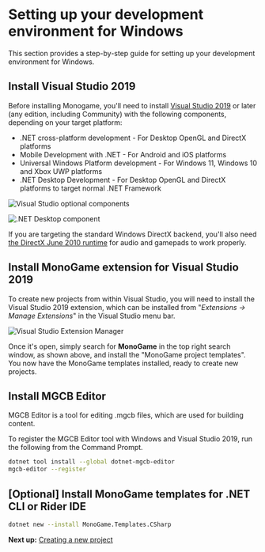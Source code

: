 # Setting up your development environment for Windows

This section provides a step-by-step guide for setting up your development environment for Windows.

## Install Visual Studio 2019

Before installing Monogame, you'll need to install [Visual Studio 2019](https://visualstudio.microsoft.com/vs/) or later (any edition, including Community) with the following components, depending on your target platform:

* .NET cross-platform development - For Desktop OpenGL and DirectX platforms
* Mobile Development with .NET - For Android and iOS platforms
* Universal Windows Platform development - For Windows 11, Windows 10 and Xbox UWP platforms
* .NET Desktop Development - For Desktop OpenGL and DirectX platforms to target normal .NET Framework

![Visual Studio optional components](~/images/getting_started/1_installer_vs_components.png)

![.NET Desktop component](~/images/getting_started/1_netdesktopcomponet.png)

If you are targeting the standard Windows DirectX backend, you'll also need [the DirectX June 2010 runtime](https://www.microsoft.com/en-us/download/details.aspx?id=8109) for audio and gamepads to work properly.

## Install MonoGame extension for Visual Studio 2019

To create new projects from within Visual Studio, you will need to install the Visual Studio 2019 extension, which can be installed from "*Extensions -> Manage Extensions*" in the Visual Studio menu bar.

![Visual Studio Extension Manager](~/images/getting_started/1_VisualStudioExtensionManager.png)

Once it's open, simply search for **MonoGame** in the top right search window, as shown above, and install the "MonoGame project templates".  You now have the MonoGame templates installed, ready to create new projects.

## Install MGCB Editor

MGCB Editor is a tool for editing .mgcb files, which are used for building content.

To register the MGCB Editor tool with Windows and Visual Studio 2019, run the following from the Command Prompt.

```sh
dotnet tool install --global dotnet-mgcb-editor
mgcb-editor --register
```

## [Optional] Install MonoGame templates for .NET CLI or Rider IDE

```sh
dotnet new --install MonoGame.Templates.CSharp
```

**Next up:** [Creating a new project](2_creating_a_new_project_vs.md)
